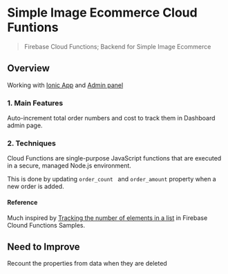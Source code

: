 Simple Image Ecommerce Cloud Funtions
======

> Firebase Cloud Functions; Backend for Simple Image Ecommerce

## Overview
Working with [Ionic App](https://github.com/highjump0615/SimpleImageEcommerce) and [Admin panel](https://github.com/highjump0615/SimpleImageEcommerce_Cloud)  

### 1. Main Features
Auto-increment total order numbers and cost to track them in Dashboard admin page.  
 
### 2. Techniques   
Cloud Functions are single-purpose JavaScript functions that are executed in a secure, managed Node.js environment.  

This is done by updating ``order_count `` and ``order_amount`` property when a new order is added.

#### Reference
Much inspired by [Tracking the number of elements in a list](https://github.com/firebase/functions-samples/tree/Node-8/child-count) in Firebase Clound Functions Samples.


## Need to Improve
Recount the properties from data when they are deleted
